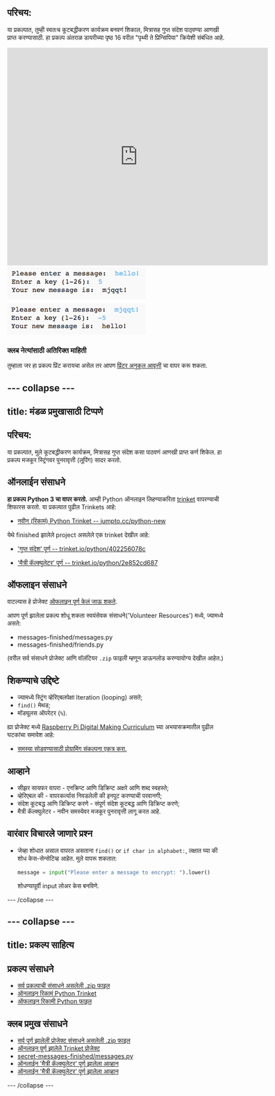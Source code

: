 ## परिचय:

या प्रकल्पात, तुम्ही स्वतःच कूटबद्धीकरण कार्यक्रम बनवणं शिकाल, मित्रासह गुप्त संदेश पाठ्वण्या आणखी प्राप्त करण्यासाठी. हा प्रकल्प अंतराळ डायरीच्या पृष्ठ 16 वरील "पृथ्वी ते प्रिन्सिपिया" क्रियेशी संबंधित आहे.

<div class="trinket">
  <iframe src="https://trinket.io/embed/python/402256078c?outputOnly=true&start=result" width="600" height="500" frameborder="0" marginwidth="0" marginheight="0" allowfullscreen>
  </iframe>
  <img src="images/messages-finished.png">
</div>

### क्लब नेत्यांसाठी अतिरिक्त माहिती

तुम्हाला जर हा प्रकल्प प्रिंट करायचा असेल तर आपण [प्रिंटर अनुकूल आवृत्ती](https://projects.raspberrypi.org/en/projects/secret-messages/print) चा वापर करू शकता.

## \--- collapse \---

## title: मंडळ प्रमुखासाठी टिप्पणे

## परिचय:

या प्रकल्पात, मुले कूटबद्धीकरण कार्यक्रम, मित्रासह गुप्त संदेश कसा पाठवणं आणखी प्राप्त कर्ण शिकेल. हा प्रकल्प मजकूर स्ट्रिंगवर पुनरावृत्ती (लूपिंग) सादर करतो.

## ऑनलाईन संसाधने

**हा प्रकल्प Python 3 चा वापर करतो.** आम्ही Python ऑनलाइन लिहण्याकरिता [trinket](https://trinket.io/) वापरण्याची शिफारस करतो. या प्रकल्पात पुढील Trinkets आहे:

* [नवीन (रिकामं) Python Trinket -- jumpto.cc/python-new](http://jumpto.cc/python-new)

येथे finished झालेले project असलेले एक trinket देखील आहे:

* ['गुप्त संदेश' पूर्ण -- trinket.io/python/402256078c](https://trinket.io/python/402256078c)

* ['मैत्री कॅल्क्युलेटर' पूर्ण -- trinket.io/python/2e852cd687](https://trinket.io/python/2e852cd687)

## ऑफलाइन संसाधने

वाटल्यास हे प्रोजेक्ट [ऑफलाइन पूर्ण केलं जाऊ शकते](https://www.codeclubprojects.org/en-GB/resources/python-working-offline/).

आपण पूर्ण झालेला प्रकल्प शोधू शकता स्वयंसेवक संसाधने('Volunteer Resources') मध्ये, ज्यामध्ये असते:

* messages-finished/messages.py
* messages-finished/friends.py

(वरील सर्व संसाधने प्रोजेक्ट आणि वॉलंटियर `.zip` फाइली म्हणून डाऊनलोड करण्यायोग्य देखील आहेत.)

## शिकण्याचे उद्दिष्टे

* ज्यामध्ये स्ट्रिंग व्हेरिएबलपेक्षा Iteration (looping) असते;
* `find()` मेथड;
* मॉड्यूलस ऑपरेटर (`%`).

ह्या प्रोजेक्ट मध्ये [Raspberry Pi Digital Making Curriculum](http://rpf.io/curriculum) च्या अभयासक्रमातील पुढील घटकांचा समावेश आहे:

* [समस्या सोडवण्यासाठी प्रोग्रामिंग संकल्पना एकत्र करा.](https://www.raspberrypi.org/curriculum/programming/builder)

## आव्हाने

* सीझर सायफर वापरा - एनक्रिप्ट आणि डिक्रिप्ट अक्षरे आणि शब्द स्वहस्ते;
* व्हेरिएबल की - वापरकर्त्यास निवडलेली की इनपुट करण्याची परवानगी;
* संदेश कूटबद्ध आणि डिक्रिप्ट करणे - संपूर्ण संदेश कूटबद्ध आणि डिक्रिप्ट करणे;
* मैत्री कॅल्क्युलेटर - नवीन समस्येवर मजकूर पुनरावृत्ती लागू करत आहे.

## वारंवार विचारले जाणारे प्रश्न

* जेव्हा शोधात असाल वापरत असताना `find()` or `if char in alphabet:`, लक्षात घ्या की शोध केस-सेन्सेटिव्ह आहेत. मुले वापरू शकतात:
    
    ```python
    message = input("Please enter a message to encrypt: ").lower()
    ```
    
    शोधण्यापूर्वी input लोअर केस बनविणे.

\--- /collapse \---

## \--- collapse \---

## title: प्रकल्प साहित्य

## प्रकल्प संसाधने

* [सर्व प्रकल्पाची संसाधने असलेली .zip फाइल](resources/secret-messages-project-resources.zip)
* [ऑनलाइन रिकामं Python Trinket](http://jumpto.cc/python-new)
* [ऑफलाइन रिकामी Python फाइल](resources/new-new.py)

## क्लब प्रमुख संसाधने

* [सर्व पूर्ण झालेली प्रोजेक्ट संसाधने असलेली .zip फाइल](resources/secret-messages-volunteer-resources.zip)
* [ऑनलाइन पूर्ण झालेले Trinket प्रोजेक्ट](https://trinket.io/python/402256078c)
* [secret-messages-finished/messages.py](resources/secret-messages-finished-messages.py)
* [ऑनलाईन 'मैत्री कॅल्क्युलेटर' पूर्ण झालेला आव्हान](https://trinket.io/python/2e852cd687)
* [ऑनलाईन 'मैत्री कॅल्क्युलेटर' पूर्ण झालेला आव्हान](resources/friendship-calculator-finished-friends.py)

\--- /collapse \---